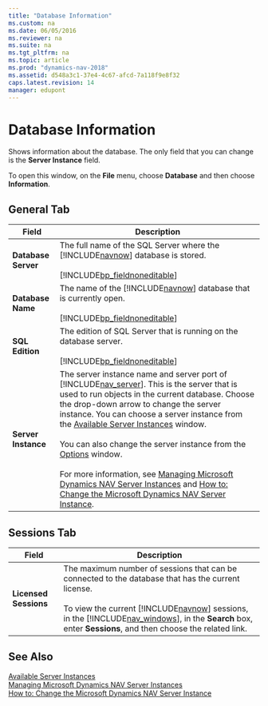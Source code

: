 ```yaml
---
title: "Database Information"
ms.custom: na
ms.date: 06/05/2016
ms.reviewer: na
ms.suite: na
ms.tgt_pltfrm: na
ms.topic: article
ms.prod: "dynamics-nav-2018"
ms.assetid: d548a3c1-37e4-4c67-afcd-7a118f9e8f32
caps.latest.revision: 14
manager: edupont
---
```

# Database Information
Shows information about the database. The only field that you can change is the **Server Instance** field.  

 To open this window, on the **File** menu, choose **Database** and then choose **Information**.  

## General Tab  

|Field|Description|  
|-----------|-----------------|  
|**Database Server**|The full name of the SQL Server where the [!INCLUDE[navnow](../includes/navnow_md.md)] database is stored.<br /><br /> [!INCLUDE[bp_fieldnoneditable](../includes/bp_fieldnoneditable_md.md)]|  
|**Database Name**|The name of the [!INCLUDE[navnow](../includes/navnow_md.md)] database that is currently open.<br /><br /> [!INCLUDE[bp_fieldnoneditable](../includes/bp_fieldnoneditable_md.md)]|  
|**SQL Edition**|The edition of SQL Server that is running on the database server.<br /><br /> [!INCLUDE[bp_fieldnoneditable](../includes/bp_fieldnoneditable_md.md)]|  
|**Server Instance**|The server instance name and server port of [!INCLUDE[nav_server](../includes/nav_server_md.md)]. This is the server that is used to run objects in the current database. Choose the drop-down arrow to change the server instance. You can choose a server instance from the [Available Server Instances](-$-S_2347-Available-Server-Instances-$-.md) window.<br /><br /> You can also change the server instance from the [Options](-$-S_2355-Options-$-.md) window.<br /><br /> For more information, see [Managing Microsoft Dynamics NAV Server Instances](../Managing-Microsoft-Dynamics-NAV-Server-Instances.md) and [How to: Change the Microsoft Dynamics NAV Server Instance](../How-to--Change-the-Microsoft-Dynamics-NAV-Server-Instance.md).|  

## Sessions Tab  

|Field|Description|  
|-----------|-----------------|  
|**Licensed Sessions**|The maximum number of sessions that can be connected to the database that has the current license.<br /><br /> To view the current [!INCLUDE[navnow](../includes/navnow_md.md)] sessions, in the [!INCLUDE[nav_windows](../includes/nav_windows_md.md)], in the **Search** box, enter **Sessions**, and then choose the related link.|  

## See Also  
 [Available Server Instances](-$-S_2347-Available-Server-Instances-$-.md)   
 [Managing Microsoft Dynamics NAV Server Instances](../Managing-Microsoft-Dynamics-NAV-Server-Instances.md)   
 [How to: Change the Microsoft Dynamics NAV Server Instance](../How-to--Change-the-Microsoft-Dynamics-NAV-Server-Instance.md)
